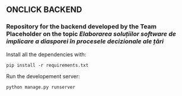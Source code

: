 ## ONCLICK BACKEND
### Repository for the backend developed by the Team Placeholder on the topic _Elaborarea soluțiilor software de implicare a diasporei în procesele decizionale ale țări_

Install all the dependencies with:

    pip install -r requirements.txt

Run the developement server:

    python manage.py runserver
